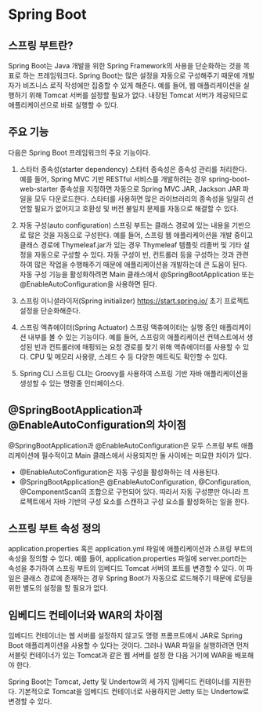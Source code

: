 # Spring Boot

## 스프링 부트란?
Spring Boot는 Java 개발을 위한 Spring Framework의 사용을 단순화하는 것을 목표로 하는 프레임워크다. Spring Boot는 많은 설정을 자동으로 구성해주기 때문에 개발자가 비즈니스 로직 작성에만 집중할 수 있게 해준다. 예를 들어, 웹 애플리케이션을 실행하기 위해 Tomcat 서버를 설정할 필요가 없다. 내장된 Tomcat 서버가 제공되므로 애플리케이션으로 바로 실행할 수 있다.

## 주요 기능
다음은 Spring Boot 프레임워크의 주요 기능이다.

1. 스타터 종속성(starter dependency)
   스타터 종속성은 종속성 관리를 처리한다. 예를 들어, Spring MVC 기반 RESTful 서비스를 개발하려는 경우 spring-boot-web-starter 종속성을 지정하면 자동으로 Spring MVC JAR, Jackson JAR 파일을 모두 다운로드한다. 스타터를 사용하면 많은 라이브러리의 종속성을 일일히 선언할 필요가 없어지고 호환성 및 버전 불일치 문제를 자동으로 해결할 수 있다.

2. 자동 구성(auto configuration)
   스프링 부트는 클래스 경로에 있는 내용을 기반으로 많은 것을 자동으로 구성한다. 예를 들어, 스프링 웹 애플리케이션을 개발 중이고 클래스 경로에 Thymeleaf.jar가 있는 경우 Thymeleaf 템플릿 리졸버 및 기타 설정을 자동으로 구성할 수 있다. 자동 구성이 빈, 컨트롤러 등을 구성하는 것과 관련하여 많은 작업을 수행해주기 때문에 애플리케이션을 개발하는데 큰 도움이 된다. 자동 구성 기능을 활성화하려면 Main 클래스에서 @SpringBootApplication 또는 @EnableAutoConfiguration을 사용하면 된다.

3. 스프링 이니셜라이저(Spring initializer)
   https://start.spring.io/ 초기 프로젝트 설정을 단순화해준다.

4. 스프링 액츄에이터(Spring Actuator)
   스프링 액츄에이터는 실행 중인 애플리케이션 내부를 볼 수 있는 기능이다. 예를 들어, 스프링의 애플리케이션 컨텍스트에서 생성된 빈과 컨트롤러에 매핑되는 요청 경로를 찾기 위해 액츄에이터를 사용할 수 있다. CPU 및 메모리 사용량, 스레드 수 등 다양한 메트릭도 확인할 수 있다.

5. Spring CLI
   스프링 CLI는 Groovy를 사용하여 스프링 기반 자바 애플리케이션을 생성할 수 있는 명령줄 인터페이스다. 

## @SpringBootApplication과 @EnableAutoConfiguration의 차이점
@SpringBootApplication과 @EnableAutoConfiguration은 모두 스프링 부트 애플리케이션에 필수적이고 Main 클래스에서 사용되지만 둘 사이에는 미묘한 차이가 있다.  

- @EnableAutoConfiguration은 자동 구성을 활성화하는 데 사용된다.
- @SpringBootApplication은 @EnableAutoConfiguration, @Configuration, @ComponentScan의 조합으로 구현되어 있다. 따라서 자동 구성뿐만 아니라 프로젝트에서 자바 기반의 구성 요소를 스캔하고 구성 요소를 활성화하는 일을 한다. 

## 스프링 부트 속성 정의
application.properties 혹은 application.yml 파일에 애플리케이션과 스프링 부트의 속성을 정의할 수 있다. 예를 들어, application.properties 파일에 server.port라는 속성을 추가하여 스프링 부트의 임베디드 Tomcat 서버의 포트를 변경할 수 있다. 이 파일은 클래스 경로에 존재하는 경우 Spring Boot가 자동으로 로드해주기 때문에 로딩을 위한 별도의 설정을 할 필요가 없다.

## 임베디드 컨테이너와 WAR의 차이점
임베디드 컨테이너는 웹 서버를 설정하지 않고도 명령 프롬프트에서 JAR로 Spring Boot 애플리케이션을 사용할 수 있다는 것이다. 그러나 WAR 파일을 실행하려면 먼저 서블릿 컨테이너가 있는 Tomcat과 같은 웹 서버를 설정 한 다음 거기에 WAR을 배포해야 한다.  

Spring Boot는 Tomcat, Jetty 및 Undertow의 세 가지 임베디드 컨테이너를 지원한다. 기본적으로 Tomcat을 임베디드 컨테이너로 사용하지만 Jetty 또는 Undertow로 변경할 수 있다.
